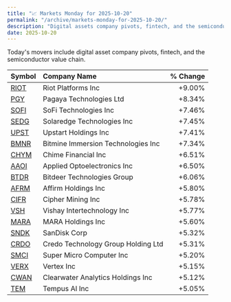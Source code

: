 ```yaml
---
title: "📈 Markets Monday for 2025-10-20"
permalink: "/archive/markets-monday-for-2025-10-20/"
description: "Digital assets company pivots, fintech, and the semiconductor value chain"
date: 2025-10-20
---
```


Today's movers include digital asset company pivots, fintech, and the semiconductor value chain.

| Symbol | Company Name | % Change |
| :--- | :--- | ---: |
| [RIOT](https://www.google.com/finance/quote/RIOT:NASDAQ) | Riot Platforms Inc | +9.00% |
| [PGY](https://www.google.com/finance/quote/PGY:NASDAQ) | Pagaya Technologies Ltd | +8.34% |
| [SOFI](https://www.google.com/finance/quote/SOFI:NASDAQ) | SoFi Technologies Inc | +7.46% |
| [SEDG](https://www.google.com/finance/quote/SEDG:NASDAQ) | Solaredge Technologies Inc | +7.45% |
| [UPST](https://www.google.com/finance/quote/UPST:NASDAQ) | Upstart Holdings Inc | +7.41% |
| [BMNR](https://www.google.com/finance/quote/BMNR:NASDAQ) | Bitmine Immersion Technologies Inc | +7.34% |
| [CHYM](https://www.google.com/finance/quote/CHYM:NYSE) | Chime Financial Inc | +6.51% |
| [AAOI](https://www.google.com/finance/quote/AAOI:NASDAQ) | Applied Optoelectronics Inc | +6.50% |
| [BTDR](https://www.google.com/finance/quote/BTDR:NASDAQ) | Bitdeer Technologies Group | +6.06% |
| [AFRM](https://www.google.com/finance/quote/AFRM:NASDAQ) | Affirm Holdings Inc | +5.80% |
| [CIFR](https://www.google.com/finance/quote/CIFR:NASDAQ) | Cipher Mining Inc | +5.78% |
| [VSH](https://www.google.com/finance/quote/VSH:NYSE) | Vishay Intertechnology Inc | +5.77% |
| [MARA](https://www.google.com/finance/quote/MARA:NASDAQ) | MARA Holdings Inc | +5.60% |
| [SNDK](https://www.google.com/finance/quote/SNDK:NASDAQ) | SanDisk Corp | +5.32% |
| [CRDO](https://www.google.com/finance/quote/CRDO:NASDAQ) | Credo Technology Group Holding Ltd | +5.31% |
| [SMCI](https://www.google.com/finance/quote/SMCI:NASDAQ) | Super Micro Computer Inc | +5.20% |
| [VERX](https://www.google.com/finance/quote/VERX:NASDAQ) | Vertex Inc | +5.15% |
| [CWAN](https://www.google.com/finance/quote/CWAN:NYSE) | Clearwater Analytics Holdings Inc | +5.12% |
| [TEM](https://www.google.com/finance/quote/TEM:NASDAQ) | Tempus AI Inc | +5.05% |